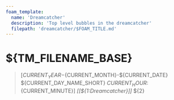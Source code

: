 ```yaml
---
foam_template:
  name: 'Dreamcatcher'
  description: 'Top level bubbles in the dreamcatcher'
  filepath: 'dreamcatcher/$FOAM_TITLE.md'
---
```

# ${TM_FILENAME_BASE}
> [${CURRENT_YEAR}-${CURRENT_MONTH}-${CURRENT_DATE} ${CURRENT_DAY_NAME_SHORT} ${CURRENT_HOUR}:${CURRENT_MINUTE}] _[[${1:Dreamcatcher}]]_
${2}
